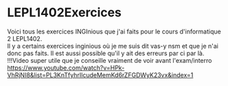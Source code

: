 # LEPL1402Exercices
Voici tous les exercices INGInious que j'ai faits pour le cours d'informatique 2 LEPL1402.
<br/> Il y a certains exercices inginious où je me suis dit vas-y nsm et que je n'ai donc pas faits. Il est aussi possible qu'il y ait des erreurs par ci par là.
<br/> !!!Video super utile que je conseille vraiment de voir avant l'exam/interro  https://www.youtube.com/watch?v=HPk-VhRjNI8&list=PL3KnTfyhrIlcudeMemKd6rZFGDWyK23vx&index=1
